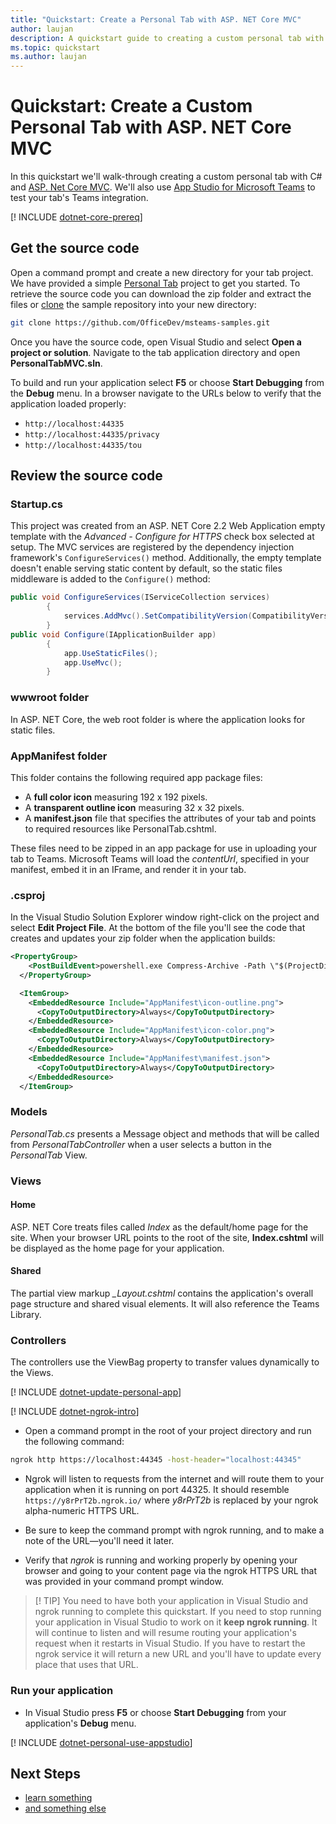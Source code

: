 ```yaml
---
title: "Quickstart: Create a Personal Tab with ASP. NET Core MVC" 
author: laujan
description: A quickstart guide to creating a custom personal tab with ASP. NET Core MVC. 
ms.topic: quickstart 
ms.author: laujan 
---
```

# Quickstart: Create a Custom Personal Tab with ASP. NET Core MVC

In this quickstart we'll walk-through creating a custom personal tab with C# and [ASP. Net Core MVC](aspnet/core/mvc/overview?view=aspnetcore-2.2). We'll also use [App Studio for Microsoft Teams](/foo.md) to test your tab's Teams integration.

[! INCLUDE [dotnet-core-prereq](../../includes/tabs/dotnet-core-prereq.md)]

## Get the source code

Open a command prompt and create a new directory for your tab project. We have provided a simple [Personal Tab](OfficeDev/msteams-samples/samples/dotnet/tabs/PersonalTabMVC) project to get you started. To retrieve the source code you can download the zip folder and extract the files or [clone](https://help.github.com/articles/cloning-a-repository) the sample repository into your new directory:

``` bash
git clone https://github.com/OfficeDev/msteams-samples.git
```

Once you have the source code, open Visual Studio and select **Open a project or solution**. Navigate to the tab application directory and open **PersonalTabMVC.sln**.

To build and run your application select **F5** or choose **Start Debugging** from the **Debug** menu. In a browser navigate to the URLs below to verify that the application loaded properly:

* `http://localhost:44335` 
* `http://localhost:44335/privacy` 
* `http://localhost:44335/tou` 

## Review the source code

### Startup.cs

This project was created from an ASP. NET Core 2.2 Web Application empty template with the *Advanced - Configure for HTTPS* check box selected at setup. The MVC services are registered by the dependency injection framework's `ConfigureServices()` method. Additionally, the empty template doesn't enable serving static content by default, so the static files middleware is added to the `Configure()` method:

``` csharp
public void ConfigureServices(IServiceCollection services)
        {
            services.AddMvc().SetCompatibilityVersion(CompatibilityVersion.Version_2_2);
        }
public void Configure(IApplicationBuilder app)
        {
            app.UseStaticFiles();
            app.UseMvc();
        }
```

### wwwroot folder

In ASP. NET Core, the web root folder is where the application looks for static files.

### AppManifest folder

This folder contains the following required app package files:

* A **full color icon** measuring 192 x 192 pixels.
* A **transparent outline icon** measuring 32 x 32 pixels.
* A **manifest.json** file that specifies the attributes of your tab and points to required resources like PersonalTab.cshtml.

These files need to be zipped in an app package for use in uploading your tab to Teams. Microsoft Teams will load the *contentUrl*, specified in your manifest, embed it in an IFrame, and render it in your tab.

### .csproj

In the Visual Studio Solution Explorer window right-click on the project and select **Edit Project File**. At the bottom of the file you'll see the code that creates and updates your zip folder when the application builds:

``` xml
<PropertyGroup>
    <PostBuildEvent>powershell.exe Compress-Archive -Path \"$(ProjectDir)AppManifest\*\" -DestinationPath \"$(TargetDir)tab.zip\" -Force</PostBuildEvent>
  </PropertyGroup>

  <ItemGroup>
    <EmbeddedResource Include="AppManifest\icon-outline.png">
      <CopyToOutputDirectory>Always</CopyToOutputDirectory>
    </EmbeddedResource>
    <EmbeddedResource Include="AppManifest\icon-color.png">
      <CopyToOutputDirectory>Always</CopyToOutputDirectory>
    </EmbeddedResource>
    <EmbeddedResource Include="AppManifest\manifest.json">
      <CopyToOutputDirectory>Always</CopyToOutputDirectory>
    </EmbeddedResource>
  </ItemGroup>
```

### Models

*PersonalTab.cs* presents a Message object and methods that will be called from *PersonalTabController* when a user selects a button in the *PersonalTab* View.

### Views

#### Home

ASP. NET Core treats files called *Index* as the default/home page for the site. When your browser URL points to the root of the site, **Index.cshtml** will be displayed as the home page for your application.

#### Shared

The partial view markup *_Layout.cshtml* contains the application's overall page structure and shared visual elements. It will also reference the Teams Library.

### Controllers

The controllers use the ViewBag property to transfer values dynamically to the Views.

[! INCLUDE [dotnet-update-personal-app](../../includes/tabs/dotnet-update-personal-app.md)]

[! INCLUDE [dotnet-ngrok-intro](../../includes/tabs/dotnet-ngrok-intro.md)]

* Open a command prompt in the root of your project directory and run the following command:

``` bash
ngrok http https://localhost:44345 -host-header="localhost:44345"
```

* Ngrok will listen to requests from the internet and will route them to your application when it is running on port 44325.  It should resemble `https://y8rPrT2b.ngrok.io/` where *y8rPrT2b* is replaced by your ngrok alpha-numeric HTTPS URL.

- Be sure to keep the command prompt with ngrok running, and to make a note of the URL—you'll need it later.

* Verify that *ngrok* is running and working properly by opening your browser and going to your content page via the ngrok HTTPS URL that was provided in your command prompt window.

> [! TIP]
> You need to have both your application in Visual Studio and ngrok running to complete this quickstart. If you need to stop running your application in Visual Studio to work on it **keep ngrok running**. It will continue to listen and will resume routing your application's request when it restarts in Visual Studio. If you have to restart the ngrok service it will return a new URL and you'll have to update every place that uses that URL.

### Run your application

* In Visual Studio press **F5** or choose **Start Debugging** from your application's **Debug** menu.

[! INCLUDE [dotnet-personal-use-appstudio](../../includes/tabs/dotnet-personal-use-appstudio.md)]

## Next Steps

* [learn something](~/foo.md)
* [and something else](~/foo.md)

